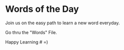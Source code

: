 # Words of the Day

Join us on the easy path to learn a new word everyday.

Go thru the "Words" File.

Happy Learning # =) 
